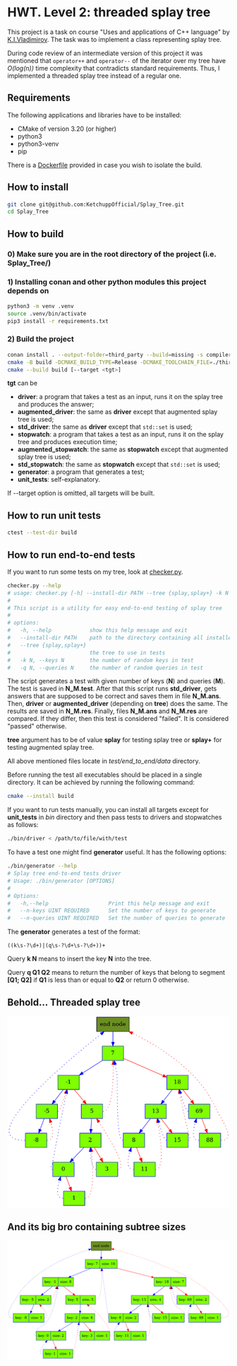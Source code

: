 # HWT. Level 2: threaded splay tree

This project is a task on course "Uses and applications of C++ language" by
[K.I.Vladimirov](https://github.com/tilir). The task was to implement a class representing splay
tree.

During code review of an intermediate version of this project it was mentioned that `operator++`
and `operator--` of the iterator over my tree have *O(log(n))* time complexity that contradicts
standard requirements. Thus, I implemented a threaded splay tree instead of a regular one.

## Requirements

The following applications and libraries have to be installed:

- CMake of version 3.20 (or higher)
- python3
- python3-venv
- pip

There is a [Dockerfile](/Dockerfile) provided in case you wish to isolate the build.

## How to install

```bash
git clone git@github.com:KetchuppOfficial/Splay_Tree.git
cd Splay_Tree
```

## How to build

### 0) Make sure you are in the root directory of the project (i.e. Splay_Tree/)

### 1) Installing conan and other python modules this project depends on

```bash
python3 -m venv .venv
source .venv/bin/activate
pip3 install -r requirements.txt
```

### 2) Build the project

```bash
conan install . --output-folder=third_party --build=missing -s compiler.cppstd=23
cmake -B build -DCMAKE_BUILD_TYPE=Release -DCMAKE_TOOLCHAIN_FILE=./third_party/conan_toolchain.cmake
cmake --build build [--target <tgt>]
```

**tgt** can be

- **driver**: a program that takes a test as an input, runs it on the splay tree and produces the
              answer;
- **augmented_driver**: the same as **driver** except that augmented splay tree is used;
- **std_driver**: the same as **driver** except that `std::set` is used;
- **stopwatch**: a program that takes a test as an input, runs it on the splay tree and produces
                 execution time;
- **augmented_stopwatch**: the same as **stopwatch** except that augmented splay tree is used;
- **std_stopwatch**: the same as **stopwatch** except that `std::set` is used;
- **generator**: a program that generates a test;
- **unit_tests**: self-explanatory.

If --target option is omitted, all targets will be built.

## How to run unit tests

```bash
ctest --test-dir build
```

## How to run end-to-end tests

If you want to run some tests on my tree, look at [checker.py](/test/end_to_end/checker.py).

```bash
checker.py --help
# usage: checker.py [-h] --install-dir PATH --tree {splay,splay+} -k N -q N
#
# This script is a utility for easy end-to-end testing of splay tree
#
# options:
#   -h, --help            show this help message and exit
#   --install-dir PATH    path to the directory containing all installed executables produced by the build system
#   --tree {splay,splay+}
#                         the tree to use in tests
#   -k N, --keys N        the number of random keys in test
#   -q N, --queries N     the number of random queries in test
```

The script generates a test with given number of keys (**N**) and queries (**M**). The test is saved
in **N_M.test**. After that this script runs **std_driver**, gets answers that are supposed to be
correct and saves them in file **N_M.ans**. Then, **driver** or **augmented_driver** (depending on
**tree**) does the same. The results are saved in **N_M.res**. Finally, files **N_M.ans** and
**N_M.res** are compared. If they differ, then this test is considered "failed". It is considered
"passed" otherwise.

**tree** argument has to be of value **splay** for testing splay tree or **splay+** for testing
augmented splay tree.

All above mentioned files locate in *test/end_to_end/data* directory.

Before running the test all executables should be placed in a single directory. It can be achieved by
running the following command:

```bash
cmake --install build
```

If you want to run tests manually, you can install all targets except for **unit_tests** in *bin*
directory and then pass tests to drivers and stopwatches as follows:

```bash
./bin/driver < /path/to/file/with/test
```

To have a test one might find **generator** useful. It has the following options:

```bash
./bin/generator --help
# Splay tree end-to-end tests driver
# Usage: ./bin/generator [OPTIONS]
#
# Options:
#   -h,--help                   Print this help message and exit
#   --n-keys UINT REQUIRED      Set the number of keys to generate
#   --n-queries UINT REQUIRED   Set the number of queries to generate
```

The **generator** generates a test of the format:

```
((k\s-?\d+)|(q\s-?\d+\s-?\d+))+
```

Query **k N** means to insert the key **N** into the tree.

Query **q Q1 Q2** means to return the number of keys that belong to segment **[Q1; Q2]** if
**Q1** is less than or equal to **Q2** or return 0 otherwise.

## Behold... Threaded splay tree

![dump](/images/splay_tree.png)

## And its big bro containing subtree sizes

![dump](/images/augmented_splay_tree.png)
